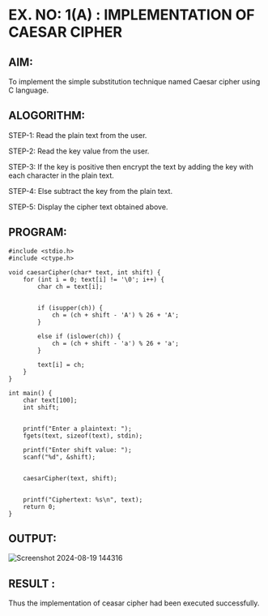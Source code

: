# EX. NO: 1(A) : IMPLEMENTATION OF CAESAR CIPHER

## AIM:
To implement the simple substitution technique named Caesar cipher using C language.

## ALOGORITHM:

STEP-1: Read the plain text from the user.

STEP-2: Read the key value from the user.

STEP-3: If the key is positive then encrypt the text by adding the key with each character in the plain text.

STEP-4: Else subtract the key from the plain text.

STEP-5: Display the cipher text obtained above.

## PROGRAM:
```
#include <stdio.h>
#include <ctype.h>

void caesarCipher(char* text, int shift) {
    for (int i = 0; text[i] != '\0'; i++) {
        char ch = text[i];
        
 
        if (isupper(ch)) {
            ch = (ch + shift - 'A') % 26 + 'A';
        }
        
        else if (islower(ch)) {
            ch = (ch + shift - 'a') % 26 + 'a';
        }

        text[i] = ch;
    }
}

int main() {
    char text[100];
    int shift;

   
    printf("Enter a plaintext: ");
    fgets(text, sizeof(text), stdin);

    printf("Enter shift value: ");
    scanf("%d", &shift);

  
    caesarCipher(text, shift);

  
    printf("Ciphertext: %s\n", text);
    return 0;
}
```

## OUTPUT:
![Screenshot 2024-08-19 144316](https://github.com/user-attachments/assets/34e0dfe1-8716-41c0-afd7-d05d2fcece57)


## RESULT :
 Thus the implementation of ceasar cipher had been executed successfully.
